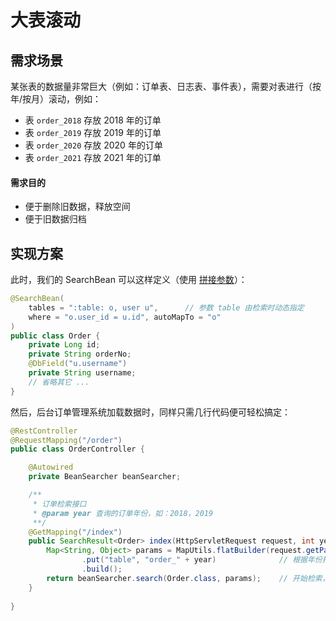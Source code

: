 # 大表滚动

## 需求场景

某张表的数据量非常巨大（例如：订单表、日志表、事件表），需要对表进行（按年/按月）滚动，例如：

* 表 `order_2018` 存放 2018 年的订单
* 表 `order_2019` 存放 2019 年的订单
* 表 `order_2020` 存放 2020 年的订单
* 表 `order_2021` 存放 2021 年的订单

#### 需求目的

* 便于删除旧数据，释放空间
* 便于旧数据归档

## 实现方案

此时，我们的 SearchBean 可以这样定义（使用 [拼接参数](/guide/param/embed#%E6%8B%BC%E6%8E%A5%E5%8F%82%E6%95%B0)）：

```java
@SearchBean(
    tables = ":table: o, user u",      // 参数 table 由检索时动态指定
    where = "o.user_id = u.id", autoMapTo = "o"
)
public class Order {
    private Long id;
    private String orderNo;
    @DbField("u.username")
    private String username;
    // 省略其它 ...
}
```

然后，后台订单管理系统加载数据时，同样只需几行代码便可轻松搞定：

```java
@RestController
@RequestMapping("/order")
public class OrderController {

    @Autowired
    private BeanSearcher beanSearcher;

    /**
     * 订单检索接口
     * @param year 查询的订单年份，如：2018，2019
     **/
    @GetMapping("/index")
    public SearchResult<Order> index(HttpServletRequest request, int year) {
        Map<String, Object> params = MapUtils.flatBuilder(request.getParameterMap())
                .put("table", "order_" + year)              // 根据年份指定查询订单的表名
                .build();
        return beanSearcher.search(Order.class, params);    // 开始检索，并返回数据
    }
	
}
```
